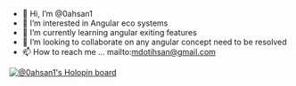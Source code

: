 - 👋 Hi, I’m @0ahsan1
- 👀 I’m interested in Angular eco systems
- 🌱 I’m currently learning angular exiting features
- 💞️ I’m looking to collaborate on any angular concept need to be resolved
- 📫 How to reach me ... mailto:mdotihsan@gmail.com

[![@0ahsan1's Holopin board](https://holopin.io/api/user/board?user=0ahsan1)](https://holopin.io/@0ahsan1)

<!---
0ahsan1/0ahsan1 is a ✨ special ✨ repository because its `README.md` (this file) appears on your GitHub profile.
You can click the Preview link to take a look at your changes.
--->
